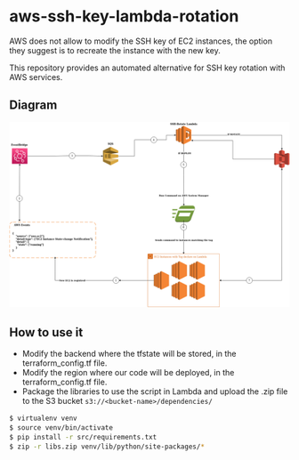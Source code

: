 # aws-ssh-key-lambda-rotation

AWS does not allow to modify the SSH key of EC2 instances, the option they suggest is to recreate the instance with the new key.

This repository provides an automated alternative for SSH key rotation with AWS services.

## Diagram

![alt text](img/diagram.png "Title")

## How to use it

* Modify the backend where the tfstate will be stored, in the terraform_config.tf file.
* Modify the region where our code will be deployed, in the terraform_config.tf file.
* Package the libraries to use the script in Lambda and upload the .zip file to the S3 bucket `s3://<bucket-name>/dependencies/`

```bash
$ virtualenv venv
$ source venv/bin/activate
$ pip install -r src/requirements.txt
$ zip -r libs.zip venv/lib/python/site-packages/*
```
